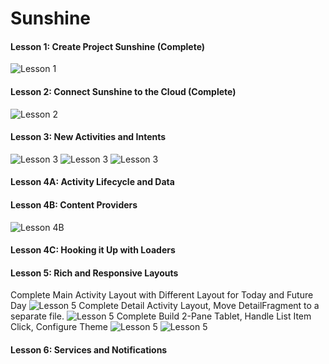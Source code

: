 # Sunshine

#### Lesson 1: Create Project Sunshine (Complete)
![Lesson 1](https://github.com/eclipsegst/sunshine/blob/master/images/device-2015-03-30-011047.png)

#### Lesson 2: Connect Sunshine to the Cloud (Complete)
![Lesson 2](https://github.com/eclipsegst/sunshine/blob/master/images/device-2015-03-30-011150.png)

#### Lesson 3: New Activities and Intents
![Lesson 3](https://github.com/eclipsegst/sunshine/blob/master/images/device-2015-03-30-163716.png)
![Lesson 3](https://github.com/eclipsegst/sunshine/blob/master/images/device-2015-03-30-183036.png)
![Lesson 3](https://github.com/eclipsegst/sunshine/blob/master/images/device-2015-03-30-183109.png)

#### Lesson 4A: Activity Lifecycle and Data

#### Lesson 4B: Content Providers
![Lesson 4B](https://github.com/eclipsegst/sunshine/blob/master/images/device-2015-04-01-175315.png)

#### Lesson 4C: Hooking it Up with Loaders

#### Lesson 5: Rich and Responsive Layouts
Complete Main Activity Layout with Different Layout for Today and Future Day
![Lesson 5](https://github.com/eclipsegst/sunshine/blob/master/images/device-2015-04-03-152311.png)
Complete Detail Activity Layout, Move DetailFragment to a separate file.
![Lesson 5](https://github.com/eclipsegst/sunshine/blob/master/images/device-2015-04-03-161348.png)
Complete Build 2-Pane Tablet, Handle List Item Click, Configure Theme
![Lesson 5](https://github.com/eclipsegst/sunshine/blob/master/images/device-2015-04-03-180603.png)
![Lesson 5](https://github.com/eclipsegst/sunshine/blob/master/images/device-2015-04-03-180637.png)
#### Lesson 6: Services and Notifications